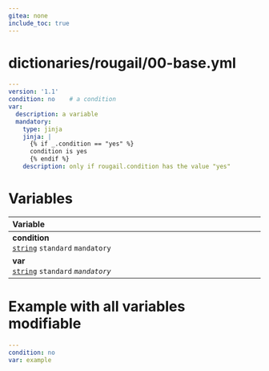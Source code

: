 ```yaml
---
gitea: none
include_toc: true
---
```

# dictionaries/rougail/00-base.yml

```yaml
---
version: '1.1'
condition: no    # a condition
var:
  description: a variable
  mandatory:
    type: jinja
    jinja: |
      {% if _.condition == "yes" %}
      condition is yes
      {% endif %}
    description: only if rougail.condition has the value "yes"
```
# Variables

| Variable&nbsp;&nbsp;&nbsp;&nbsp;&nbsp;&nbsp;&nbsp;&nbsp;&nbsp;&nbsp;&nbsp;&nbsp;&nbsp;&nbsp;&nbsp;&nbsp;&nbsp;&nbsp;&nbsp;&nbsp;&nbsp;&nbsp;&nbsp;&nbsp;&nbsp;&nbsp;&nbsp;&nbsp;&nbsp;&nbsp;&nbsp;&nbsp;&nbsp;&nbsp;&nbsp;&nbsp;&nbsp;&nbsp;&nbsp;&nbsp;&nbsp;&nbsp;&nbsp;&nbsp;&nbsp;&nbsp;&nbsp;&nbsp;&nbsp;&nbsp;&nbsp;&nbsp;&nbsp;&nbsp;&nbsp;&nbsp;&nbsp;&nbsp;&nbsp;&nbsp;&nbsp;&nbsp;&nbsp;&nbsp;&nbsp;&nbsp;&nbsp;&nbsp;&nbsp;&nbsp;&nbsp;&nbsp;&nbsp;&nbsp;&nbsp;&nbsp;&nbsp;&nbsp;&nbsp;&nbsp;&nbsp;&nbsp;&nbsp;&nbsp;&nbsp;&nbsp;&nbsp;&nbsp;&nbsp;&nbsp;&nbsp;&nbsp;&nbsp;&nbsp;&nbsp;&nbsp;&nbsp;&nbsp;&nbsp;&nbsp;   | Description&nbsp;&nbsp;&nbsp;&nbsp;&nbsp;&nbsp;&nbsp;&nbsp;&nbsp;&nbsp;&nbsp;&nbsp;&nbsp;&nbsp;&nbsp;&nbsp;&nbsp;&nbsp;&nbsp;&nbsp;&nbsp;&nbsp;&nbsp;&nbsp;&nbsp;&nbsp;&nbsp;&nbsp;&nbsp;&nbsp;&nbsp;&nbsp;&nbsp;&nbsp;&nbsp;&nbsp;&nbsp;&nbsp;&nbsp;&nbsp;&nbsp;&nbsp;&nbsp;&nbsp;&nbsp;&nbsp;&nbsp;&nbsp;&nbsp;&nbsp;&nbsp;&nbsp;&nbsp;&nbsp;&nbsp;&nbsp;&nbsp;&nbsp;&nbsp;&nbsp;&nbsp;&nbsp;&nbsp;&nbsp;&nbsp;&nbsp;&nbsp;&nbsp;&nbsp;&nbsp;&nbsp;&nbsp;&nbsp;&nbsp;&nbsp;&nbsp;&nbsp;&nbsp;&nbsp;&nbsp;&nbsp;&nbsp;&nbsp;&nbsp;&nbsp;&nbsp;&nbsp;&nbsp;&nbsp;&nbsp;&nbsp;&nbsp;&nbsp;&nbsp;&nbsp;&nbsp;&nbsp;   |
|------------------------------------------------------------------------------------------------------------------------------------------------------------------------------------------------------------------------------------------------------------------------------------------------------------------------------------------------------------------------------------------------------------------------------------------------------------------------------------------------------------------------------------------------------------------------------------------------------------------------------------|---------------------------------------------------------------------------------------------------------------------------------------------------------------------------------------------------------------------------------------------------------------------------------------------------------------------------------------------------------------------------------------------------------------------------------------------------------------------------------------------------------------------------------------------------------------------------------------------------------------------|
| **condition**<br/>[`string`](https://rougail.readthedocs.io/en/latest/variable.html#variables-types) `standard` `mandatory`                                                                                                                                                                                                                                                                                                                                                                                                                                                                                                        | A condition.<br/>**Default**: no                                                                                                                                                                                                                                                                                                                                                                                                                                                                                                                                                                                    |
| **var**<br/>[`string`](https://rougail.readthedocs.io/en/latest/variable.html#variables-types) `standard` _`mandatory`_                                                                                                                                                                                                                                                                                                                                                                                                                                                                                                            | A variable.<br/>**Mandatory**: only if rougail.condition has the value "yes".                                                                                                                                                                                                                                                                                                                                                                                                                                                                                                                                       |


# Example with all variables modifiable

```yaml
---
condition: no
var: example
```
